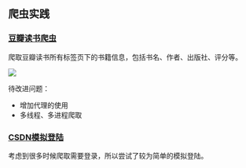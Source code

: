 ## 爬虫实践

### [豆瓣读书爬虫](https://github.com/zzc111120219/Spider/blob/master/douban/doubandushu.py)
爬取豆瓣读书所有标签页下的书籍信息，包括书名、作者、出版社、评分等。  

![](http://ww1.sinaimg.cn/large/a210afcdgy1fm65i0cwzfj210j0kahd8.jpg)  

待改进问题：

*  增加代理的使用  
*  多线程、多进程爬取   

### [CSDN模拟登陆](https://github.com/zzc111120219/Spider/blob/master/csdn/login.py)
考虑到很多时候爬取需要登录，所以尝试了较为简单的模拟登陆。
